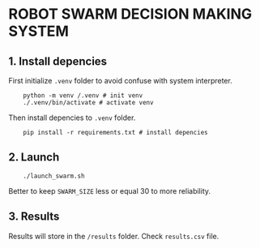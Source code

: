 # ROBOT SWARM DECISION MAKING SYSTEM

## 1. Install depencies

First initialize `.venv` folder to avoid confuse with system interpreter.

```shell
    python -m venv /.venv # init venv
    ./.venv/bin/activate # activate venv
```

Then install depencies to `.venv` folder.

```shell
    pip install -r requirements.txt # install depencies
```

## 2. Launch

```shell
    ./launch_swarm.sh
```

Better to keep `SWARM_SIZE` less or equal $30$ to more reliability.

## 3. Results

Results will store in the `/results` folder. Check `results.csv` file.
